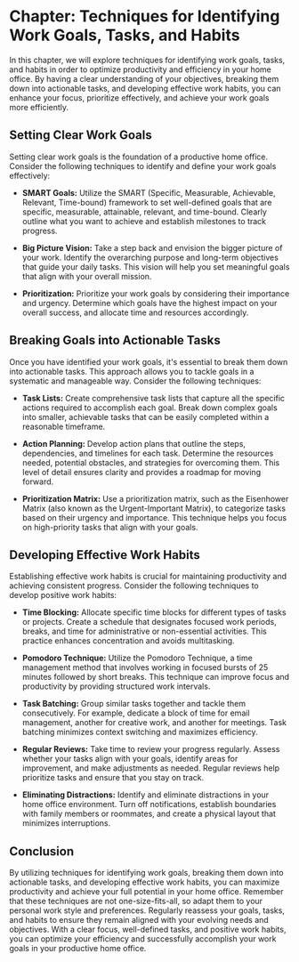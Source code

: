 Chapter: Techniques for Identifying Work Goals, Tasks, and Habits
=================================================================

In this chapter, we will explore techniques for identifying work goals, tasks, and habits in order to optimize productivity and efficiency in your home office. By having a clear understanding of your objectives, breaking them down into actionable tasks, and developing effective work habits, you can enhance your focus, prioritize effectively, and achieve your work goals more efficiently.

**Setting Clear Work Goals**
----------------------------

Setting clear work goals is the foundation of a productive home office. Consider the following techniques to identify and define your work goals effectively:

* **SMART Goals:** Utilize the SMART (Specific, Measurable, Achievable, Relevant, Time-bound) framework to set well-defined goals that are specific, measurable, attainable, relevant, and time-bound. Clearly outline what you want to achieve and establish milestones to track progress.

* **Big Picture Vision:** Take a step back and envision the bigger picture of your work. Identify the overarching purpose and long-term objectives that guide your daily tasks. This vision will help you set meaningful goals that align with your overall mission.

* **Prioritization:** Prioritize your work goals by considering their importance and urgency. Determine which goals have the highest impact on your overall success, and allocate time and resources accordingly.

**Breaking Goals into Actionable Tasks**
----------------------------------------

Once you have identified your work goals, it's essential to break them down into actionable tasks. This approach allows you to tackle goals in a systematic and manageable way. Consider the following techniques:

* **Task Lists:** Create comprehensive task lists that capture all the specific actions required to accomplish each goal. Break down complex goals into smaller, achievable tasks that can be easily completed within a reasonable timeframe.

* **Action Planning:** Develop action plans that outline the steps, dependencies, and timelines for each task. Determine the resources needed, potential obstacles, and strategies for overcoming them. This level of detail ensures clarity and provides a roadmap for moving forward.

* **Prioritization Matrix:** Use a prioritization matrix, such as the Eisenhower Matrix (also known as the Urgent-Important Matrix), to categorize tasks based on their urgency and importance. This technique helps you focus on high-priority tasks that align with your goals.

**Developing Effective Work Habits**
------------------------------------

Establishing effective work habits is crucial for maintaining productivity and achieving consistent progress. Consider the following techniques to develop positive work habits:

* **Time Blocking:** Allocate specific time blocks for different types of tasks or projects. Create a schedule that designates focused work periods, breaks, and time for administrative or non-essential activities. This practice enhances concentration and avoids multitasking.

* **Pomodoro Technique:** Utilize the Pomodoro Technique, a time management method that involves working in focused bursts of 25 minutes followed by short breaks. This technique can improve focus and productivity by providing structured work intervals.

* **Task Batching:** Group similar tasks together and tackle them consecutively. For example, dedicate a block of time for email management, another for creative work, and another for meetings. Task batching minimizes context switching and maximizes efficiency.

* **Regular Reviews:** Take time to review your progress regularly. Assess whether your tasks align with your goals, identify areas for improvement, and make adjustments as needed. Regular reviews help prioritize tasks and ensure that you stay on track.

* **Eliminating Distractions:** Identify and eliminate distractions in your home office environment. Turn off notifications, establish boundaries with family members or roommates, and create a physical layout that minimizes interruptions.

**Conclusion**
--------------

By utilizing techniques for identifying work goals, breaking them down into actionable tasks, and developing effective work habits, you can maximize productivity and achieve your full potential in your home office. Remember that these techniques are not one-size-fits-all, so adapt them to your personal work style and preferences. Regularly reassess your goals, tasks, and habits to ensure they remain aligned with your evolving needs and objectives. With a clear focus, well-defined tasks, and positive work habits, you can optimize your efficiency and successfully accomplish your work goals in your productive home office.
